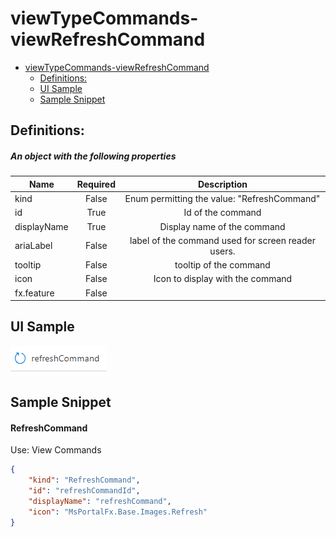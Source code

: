 <a name="viewtypecommands-viewrefreshcommand"></a>
# viewTypeCommands-viewRefreshCommand
* [viewTypeCommands-viewRefreshCommand](#viewtypecommands-viewrefreshcommand)
    * [Definitions:](#viewtypecommands-viewrefreshcommand-definitions)
    * [UI Sample](#viewtypecommands-viewrefreshcommand-ui-sample)
    * [Sample Snippet](#viewtypecommands-viewrefreshcommand-sample-snippet)

<a name="viewtypecommands-viewrefreshcommand-definitions"></a>
## Definitions:
<a name="viewtypecommands-viewrefreshcommand-definitions-an-object-with-the-following-properties"></a>
##### An object with the following properties
| Name | Required | Description
| ---|:--:|:--:|
|kind|False|Enum permitting the value: "RefreshCommand"
|id|True|Id of the command
|displayName|True|Display name of the command
|ariaLabel|False|label of the command used for screen reader users.
|tooltip|False|tooltip of the command
|icon|False|Icon to display with the command
|fx.feature|False|
<a name="viewtypecommands-viewrefreshcommand-ui-sample"></a>
## UI Sample
![alt-text](../media/dx/commands/viewRefreshCommand.png "viewRefreshCommand UI")  
<a name="viewtypecommands-viewrefreshcommand-sample-snippet"></a>
## Sample Snippet
  
<a name="viewtypecommands-viewrefreshcommand-sample-snippet-refreshcommand"></a>
#### RefreshCommand

Use: View Commands

```json
{
    "kind": "RefreshCommand",
    "id": "refreshCommandId",
    "displayName": "refreshCommand",
    "icon": "MsPortalFx.Base.Images.Refresh"
}
```


